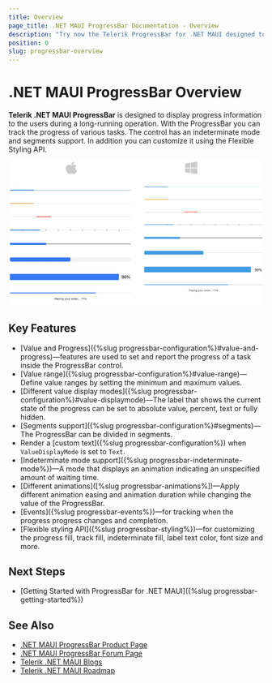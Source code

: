 ```yaml
---
title: Overview
page_title: .NET MAUI ProgressBar Documentation - Overview
description: "Try now the Telerik ProgressBar for .NET MAUI designed to track the progress of various tasks."
position: 0
slug: progressbar-overview
---
```


# .NET MAUI ProgressBar Overview

**Telerik .NET MAUI ProgressBar** is designed to display progress information to the users during a long-running operation. With the ProgressBar you can track the progress of various tasks. The control has an indeterminate mode and segments support. In addition you can customize it using the Flexible Styling API.  

![.NET MAUI ProgressBar Overview](images/progressbar-overview.png)

## Key Features

* [Value and Progress]({%slug progressbar-configuration%}#value-and-progress)&mdash;features are used to set and report the progress of a task inside the ProgressBar control.
* [Value range]({%slug progressbar-configuration%}#value-range)&mdash;Define value ranges by setting the minimum and maximum values.
* [Different value display modes]({%slug progressbar-configuration%}#value-displaymode)&mdash;The label that shows the current state of the progress can be set to absolute value, percent, text or fully hidden.
* [Segments support]({%slug progressbar-configuration%}#segments)&mdash;The ProgressBar can be divided in segments.
* Render a [custom text]({%slug progressbar-configuration%}) when `ValueDisplayMode` is set to `Text`.
* [Indeterminate mode support]({%slug progressbar-indeterminate-mode%})&mdash;A mode that displays an animation indicating an unspecified amount of waiting time.
* [Different animations]([%slug progressbar-animations%])&mdash;Apply different animation easing and animation duration while changing the value of the ProgressBar.
* [Events]({%slug progressbar-events%})&mdash;for tracking when the progress progress changes and completion.  
* [Flexible styling API]({%slug progressbar-styling%})&mdash;for customizing the progress fill, track fill, indeterminate fill, label text color, font size and more.

## Next Steps

- [Getting Started with ProgressBar for .NET MAUI]({%slug progressbar-getting-started%})

## See Also

- [.NET MAUI ProgressBar Product Page](https://www.telerik.com/maui-ui/progressbar)
- [.NET MAUI ProgressBar Forum Page](https://www.telerik.com/forums/maui?tagId=1978)
- [Telerik .NET MAUI Blogs](https://www.telerik.com/blogs/mobile-net-maui)
- [Telerik .NET MAUI Roadmap](https://www.telerik.com/support/whats-new/maui-ui/roadmap)
